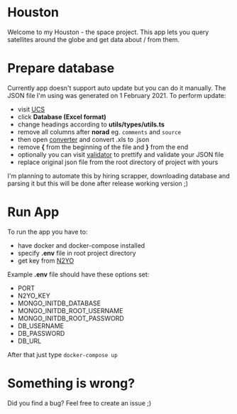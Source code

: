 # Houston

Welcome to my Houston - the space project. This app lets you query satellites around the globe and get data about / from them.

# Prepare database

Currently app doesn't support auto update but you can do it manually. The JSON file I'm using was generated on 1 February 2021. To perform update:

- visit [UCS](https://www.ucsusa.org/resources/satellite-database)
- click **Database (Excel format)**
- change headings according to **utils/types/utils.ts**
- remove all columns after **norad** eg. `comments` and `source`
- then open [converter](https://beautifytools.com/excel-to-json-converter.php) and convert .xls to .json
- remove **{** from the beginning of the file and **}** from the end
- optionally you can visit [validator](https://jsonformatter.curiousconcept.com) to prettify and validate your JSON file
- replace original json file from the root directory of project with yours

I'm planning to automate this by hiring scrapper, downloading database and parsing it but this will be done after release working version ;)

# Run App

To run the app you have to:

- have docker and docker-compose installed
- specify **.env** file in root project directory
- get key from [N2YO](https://www.n2yo.com/api)

Example **.env** file should have these options set:

- PORT
- N2YO_KEY
- MONGO_INITDB_DATABASE
- MONGO_INITDB_ROOT_USERNAME
- MONGO_INITDB_ROOT_PASSWORD
- DB_USERNAME
- DB_PASSWORD
- DB_URL

After that just type `docker-compose up`

# Something is wrong?

Did you find a bug? Feel free to create an issue ;)
